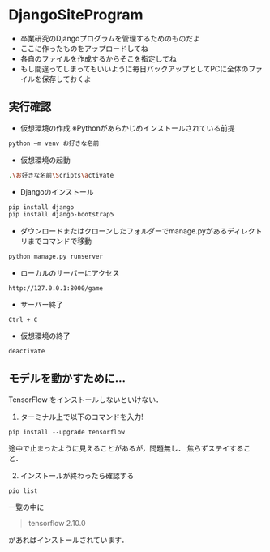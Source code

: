 # DjangoSiteProgram

- 卒業研究のDjangoプログラムを管理するためのものだよ
- ここに作ったものをアップロードしてね
- 各自のファイルを作成するからそこを指定してね
- もし間違ってしまってもいいように毎日バックアップとしてPCに全体のファイルを保存しておくよ


## 実行確認
- 仮想環境の作成
  ※Pythonがあらかじめインストールされている前提
~~~bash
python –m venv お好きな名前
~~~
- 仮想環境の起動
~~~bash
.\お好きな名前\Scripts\activate
~~~
- Djangoのインストール
~~~bash
pip install django
pip install django-bootstrap5
~~~
- ダウンロードまたはクローンしたフォルダーでmanage.pyがあるディレクトリまでコマンドで移動
~~~bash
python manage.py runserver
~~~
- ローカルのサーバーにアクセス
~~~
http://127.0.0.1:8000/game
~~~
- サーバー終了
~~~
Ctrl + C
~~~
- 仮想環境の終了
~~~bash
deactivate
~~~


## モデルを動かすために...
TensorFlow をインストールしないといけない．
1.  ターミナル上で以下のコマンドを入力!
  ~~~
  pip install --upgrade tensorflow
  ~~~

  途中で止まったように見えることがあるが，問題無し．
  焦らずステイすること．

2.  インストールが終わったら確認する
  ~~~
  pio list
  ~~~

  一覧の中に
  > tensorflow                   2.10.0
  
  があればインストールされています．
